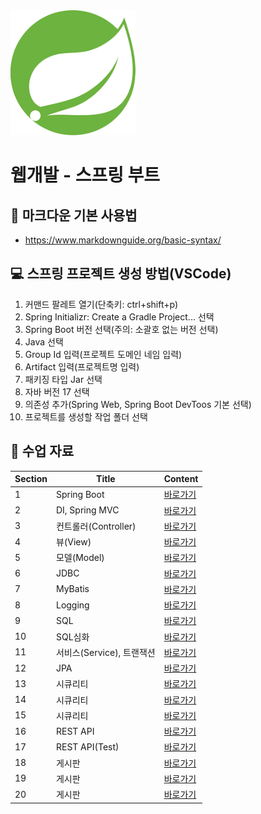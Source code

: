 <img src="springboot.png" width="200"/>

# 웹개발 - 스프링 부트
## 📒 마크다운 기본 사용법
+ https://www.markdownguide.org/basic-syntax/

## 💻 스프링 프로젝트 생성 방법(VSCode)
1. 커맨드 팔레트 열기(단축키: ctrl+shift+p)
2. Spring Initializr: Create a Gradle Project... 선택
3. Spring Boot 버전 선택(주의: 소괄호 없는 버전 선택)
4. Java 선택
5. Group Id 입력(프로젝트 도메인 네임 입력)
6. Artifact 입력(프로젝트명 입력)
7. 패키징 타입 Jar 선택
8. 자바 버전 17 선택
9. 의존성 추가(Spring Web, Spring Boot DevToos 기본 선택)
10. 프로젝트를 생성할 작업 폴더 선택

## 📄 수업 자료
|Section|Title|Content|
|-------|-----|-------|
|1|Spring Boot|<a href="https://treasure-snow-23c.notion.site/1-Spring-Boot-f174a603f9f04245b40d1e689bba0d36?pvs=4" target="_blank">바로가기</a>|
|2|DI, Spring MVC|<a href="https://treasure-snow-23c.notion.site/2-DI-Spring-MVC-a13da653fd2b4461b430a7801f381960?pvs=4" target="_blank">바로가기</a>|
|3|컨트롤러(Controller)|<a href="https://treasure-snow-23c.notion.site/3-Controller-5c7a0fb9b43f4b7a8dff2d7e400265cd?pvs=4" target="_blank">바로가기</a>|
|4|뷰(View)|<a href="https://treasure-snow-23c.notion.site/4-View-d22e362204ab41798214890a1635c3c0?pvs=4" target="_blank">바로가기</a>|
|5|모델(Model)|<a href="https://treasure-snow-23c.notion.site/5-Model-a8b0ace10ec842748a1c201c614aafe5?pvs=4" target="_blank">바로가기</a>|
|6|JDBC|<a href="https://treasure-snow-23c.notion.site/6-JDBC-64a90c43e2584057afb48856f2e9d1b8?pvs=4" target="_blank">바로가기</a>|
|7|MyBatis|<a href="https://treasure-snow-23c.notion.site/7-MyBatis-Logging-a96f9066f99847fc8d667d70ca2f9cf1?pvs=4" target="_blank">바로가기</a>|
|8|Logging|<a href="https://treasure-snow-23c.notion.site/8-Logging-bd83c830b4e046f681f87efa782515b0?pvs=4" target="_blank">바로가기</a>|
|9|SQL|<a href="https://treasure-snow-23c.notion.site/9-DDL-DML-DCL-7ce220905137465687f6efacbb428016?pvs=4" target="_blank">바로가기</a>|
|10|SQL심화|<a href="https://treasure-snow-23c.notion.site/10-SQL-5e17a9d92e554cc0bbc75818c1eb10bf?pvs=4" target="_blank">바로가기</a>|
|11|서비스(Service), 트랜잭션|<a href="https://treasure-snow-23c.notion.site/11-Service-891ea1febf0243219f8f7b6bb21dfd0c?pvs=4" target="_blank">바로가기</a>|
|12|JPA|<a href="https://treasure-snow-23c.notion.site/12-JPA-8c00337af6e3488a8a93d495fc62a7f3?pvs=4" target="_blank">바로가기</a>|
|13|시큐리티|<a href="https://treasure-snow-23c.notion.site/13-7a69700195ec43c287340660718449ed?pvs=4" target="_blank">바로가기</a>|
|14|시큐리티|<a href="https://treasure-snow-23c.notion.site/14-d663669bc1f8437a9448940424e4b12f?pvs=4" target="_blank">바로가기</a>|
|15|시큐리티|<a href="https://treasure-snow-23c.notion.site/15-68211738cf9f41cc8b17b04358cf415c?pvs=4" target="_blank">바로가기</a>|
|16|REST API|<a href="https://treasure-snow-23c.notion.site/15-68211738cf9f41cc8b17b04358cf415c?pvs=4" target="_blank">바로가기</a>|
|17|REST API(Test)|<a href="https://treasure-snow-23c.notion.site/17-REST-API-Test-f086b4d6da134529930b6436ec604ad4?pvs=4" target="_blank">바로가기</a>|
|18|게시판|<a href="https://treasure-snow-23c.notion.site/18-2bb2cb0bae1144dcb7b9f775a4eac46a?pvs=4" target="_blank">바로가기</a>|
|19|게시판|<a href="https://treasure-snow-23c.notion.site/19-af4503268d7d4600a24e256619f91ac7?pvs=4">바로가기</a>|
|20|게시판|<a href="https://treasure-snow-23c.notion.site/20-556318c7bcaf4b93a6c6847fb1e66b1f?pvs=4">바로가기</a>|
